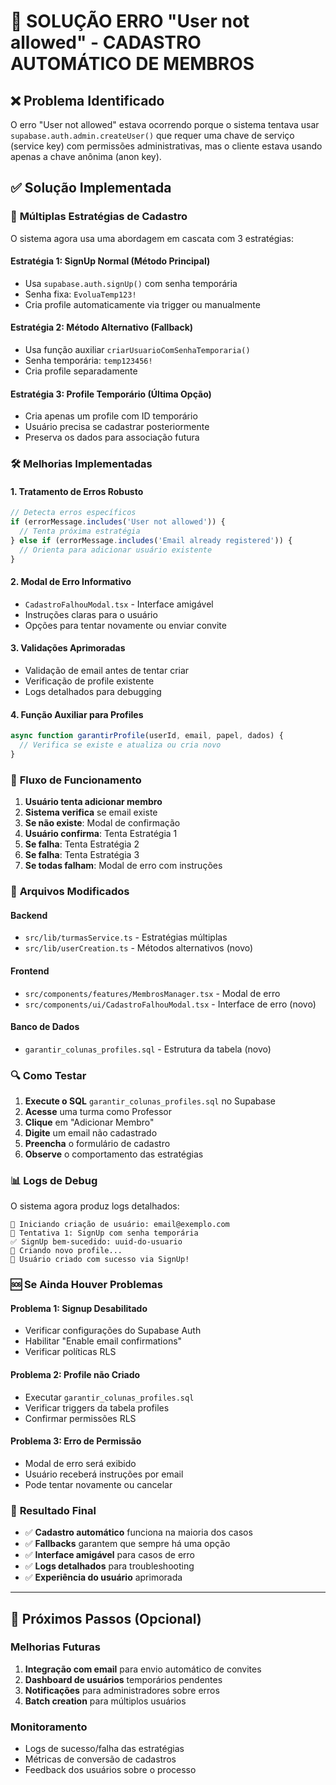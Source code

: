 # 🚀 SOLUÇÃO ERRO "User not allowed" - CADASTRO AUTOMÁTICO DE MEMBROS

## ❌ **Problema Identificado**
O erro "User not allowed" estava ocorrendo porque o sistema tentava usar `supabase.auth.admin.createUser()` que requer uma chave de serviço (service key) com permissões administrativas, mas o cliente estava usando apenas a chave anônima (anon key).

## ✅ **Solução Implementada**

### 🔧 **Múltiplas Estratégias de Cadastro**

O sistema agora usa uma abordagem em cascata com 3 estratégias:

#### **Estratégia 1: SignUp Normal** (Método Principal)
- Usa `supabase.auth.signUp()` com senha temporária
- Senha fixa: `EvoluaTemp123!`
- Cria profile automaticamente via trigger ou manualmente

#### **Estratégia 2: Método Alternativo** (Fallback)
- Usa função auxiliar `criarUsuarioComSenhaTemporaria()`
- Senha temporária: `temp123456!`
- Cria profile separadamente

#### **Estratégia 3: Profile Temporário** (Última Opção)
- Cria apenas um profile com ID temporário
- Usuário precisa se cadastrar posteriormente
- Preserva os dados para associação futura

### 🛠️ **Melhorias Implementadas**

#### **1. Tratamento de Erros Robusto**
```typescript
// Detecta erros específicos
if (errorMessage.includes('User not allowed')) {
  // Tenta próxima estratégia
} else if (errorMessage.includes('Email already registered')) {
  // Orienta para adicionar usuário existente
}
```

#### **2. Modal de Erro Informativo**
- `CadastroFalhouModal.tsx` - Interface amigável
- Instruções claras para o usuário
- Opções para tentar novamente ou enviar convite

#### **3. Validações Aprimoradas**
- Validação de email antes de tentar criar
- Verificação de profile existente
- Logs detalhados para debugging

#### **4. Função Auxiliar para Profiles**
```typescript
async function garantirProfile(userId, email, papel, dados) {
  // Verifica se existe e atualiza ou cria novo
}
```

### 🎯 **Fluxo de Funcionamento**

1. **Usuário tenta adicionar membro**
2. **Sistema verifica** se email existe
3. **Se não existe**: Modal de confirmação
4. **Usuário confirma**: Tenta Estratégia 1
5. **Se falha**: Tenta Estratégia 2
6. **Se falha**: Tenta Estratégia 3
7. **Se todas falham**: Modal de erro com instruções

### 📁 **Arquivos Modificados**

#### **Backend**
- `src/lib/turmasService.ts` - Estratégias múltiplas
- `src/lib/userCreation.ts` - Métodos alternativos (novo)

#### **Frontend**
- `src/components/features/MembrosManager.tsx` - Modal de erro
- `src/components/ui/CadastroFalhouModal.tsx` - Interface de erro (novo)

#### **Banco de Dados**
- `garantir_colunas_profiles.sql` - Estrutura da tabela (novo)

### 🔍 **Como Testar**

1. **Execute o SQL** `garantir_colunas_profiles.sql` no Supabase
2. **Acesse** uma turma como Professor
3. **Clique** em "Adicionar Membro"
4. **Digite** um email não cadastrado
5. **Preencha** o formulário de cadastro
6. **Observe** o comportamento das estratégias

### 📊 **Logs de Debug**

O sistema agora produz logs detalhados:
```
🔐 Iniciando criação de usuário: email@exemplo.com
📝 Tentativa 1: SignUp com senha temporária
✅ SignUp bem-sucedido: uuid-do-usuario
📝 Criando novo profile...
🎉 Usuário criado com sucesso via SignUp!
```

### 🆘 **Se Ainda Houver Problemas**

#### **Problema 1: Signup Desabilitado**
- Verificar configurações do Supabase Auth
- Habilitar "Enable email confirmations"
- Verificar políticas RLS

#### **Problema 2: Profile não Criado**
- Executar `garantir_colunas_profiles.sql`
- Verificar triggers da tabela profiles
- Confirmar permissões RLS

#### **Problema 3: Erro de Permissão**
- Modal de erro será exibido
- Usuário receberá instruções por email
- Pode tentar novamente ou cancelar

### 🎉 **Resultado Final**

- ✅ **Cadastro automático** funciona na maioria dos casos
- ✅ **Fallbacks** garantem que sempre há uma opção
- ✅ **Interface amigável** para casos de erro
- ✅ **Logs detalhados** para troubleshooting
- ✅ **Experiência do usuário** aprimorada

---

## 🔧 **Próximos Passos (Opcional)**

### **Melhorias Futuras**
1. **Integração com email** para envio automático de convites
2. **Dashboard de usuários** temporários pendentes
3. **Notificações** para administradores sobre erros
4. **Batch creation** para múltiplos usuários

### **Monitoramento**
- Logs de sucesso/falha das estratégias
- Métricas de conversão de cadastros
- Feedback dos usuários sobre o processo

